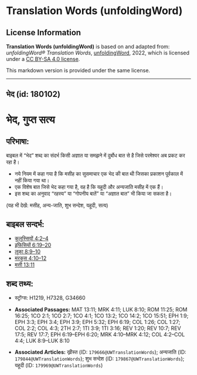 # Translation Words (unfoldingWord)

## License Information

**Translation Words (unfoldingWord)** is based on and adapted from: _unfoldingWord® Translation Words_, [unfoldingWord](https://unfoldingword.org/utw), 2022, which is licensed under a [CC BY-SA 4.0 license](https://creativecommons.org/licenses/by-sa/4.0/legalcode.en).

This markdown version is provided under the same license.



--------------------------------

## भेद (id: 180102)

भेद, गुप्त सत्य
===============

परिभाषा:
--------

बाइबल में “भेद” शब्द का संदर्भ किसी अज्ञात या समझने में दुर्बोध बात से है जिसे परमेश्वर अब प्रकट कर रहा है।

* नये नियम में कहा गया है कि मसीह का सुसमाचार एक भेद की बात थी जिसका प्रकाशन पूर्वकाल में नहीं किया गया था।
* एक विशेष बात जिसे भेद कहा गया है, वह है कि यहूदी और अन्यजाति मसीह में एक हैं।
* इस शब्द का अनुवाद “रहस्य” या “गोपनीय बातें” या “अज्ञात बात” भी किया जा सकता है।

(यह भी देखें: मसीह, अन्य\-जाति, शुभ सन्देश, यहूदी, सत्य)

बाइबल सन्दर्भ:
--------------

* [कुलुस्सियों 4:2–4](https://ref.ly/Col4:2-Col4:4)
* [इफिसियों 6:19–20](https://ref.ly/Eph6:19-Eph6:20)
* [लूका 8:9–10](https://ref.ly/Luke8:9-Luke8:10)
* [मरकुस 4:10–12](https://ref.ly/Mark4:10-Mark4:12)
* [मत्ती 13:11](https://ref.ly/Matt13:11)

शब्द तथ्य:
----------

* स्ट्रोंग्स: H1219, H7328, G34660

* **Associated Passages:** MAT 13:11; MRK 4:11; LUK 8:10; ROM 11:25; ROM 16:25; 1CO 2:1; 1CO 2:7; 1CO 4:1; 1CO 13:2; 1CO 14:2; 1CO 15:51; EPH 1:9; EPH 3:3; EPH 3:4; EPH 3:9; EPH 5:32; EPH 6:19; COL 1:26; COL 1:27; COL 2:2; COL 4:3; 2TH 2:7; 1TI 3:9; 1TI 3:16; REV 1:20; REV 10:7; REV 17:5; REV 17:7; EPH 6:19–EPH 6:20; MRK 4:10–MRK 4:12; COL 4:2–COL 4:4; LUK 8:9–LUK 8:10
* **Associated Articles:** ख्रीस्त (ID: `179666@UWTranslationWords`); अन्यजाति (ID: `179844@UWTranslationWords`); शुभ सन्देश (ID: `179867@UWTranslationWords`); यहूदी (ID: `179969@UWTranslationWords`)

